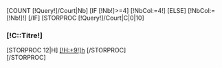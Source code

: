 <div class="row">
    [COUNT [!Query!]/Court|Nb]
    [IF [!Nb!]>=4]
        [!NbCol:=4!]
    [ELSE]
        [!NbCol:=[!Nb!]!]
    [/IF]
    [STORPROC [!Query!]/Court|C|0|10]
    <div class="col-md-[!12:/[!NbCol!]!]">
        <h3>[!C::Titre!]</h3>
        [STORPROC 12|H]
            <a href="" class="horaire-tennis">[!H:+9!]h</a>
        [/STORPROC]
    </div>
    [/STORPROC]
</div>
<style>
    @media screen and (min-width: 768px) {
        .modal-dialog {
            width: [!NbCol:*2!]0%;
        }
    }
</style>